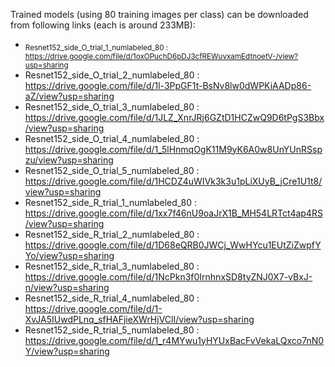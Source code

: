 Trained models (using 80 training images per class) can be downloaded from following links (each is around 233MB):

- <sub> Resnet152_side_O_trial_1_numlabeled_80 : https://drive.google.com/file/d/1oxOPuchD6pDJ3cfREWuvxamEdtnoetV-/view?usp=sharing </sub> 
- Resnet152_side_O_trial_2_numlabeled_80 : https://drive.google.com/file/d/1l-3PpGF1t-BsNv8lw0dWPKiAADp86-aZ/view?usp=sharing
- Resnet152_side_O_trial_3_numlabeled_80 : https://drive.google.com/file/d/1JLZ_XnrJRj6GZtD1HCZwQ9D6tPgS3Bbx/view?usp=sharing
- Resnet152_side_O_trial_4_numlabeled_80 : https://drive.google.com/file/d/1_5lHnmqOgK11M9yK6A0w8UnYUnRSspzu/view?usp=sharing
- Resnet152_side_O_trial_5_numlabeled_80 : https://drive.google.com/file/d/1HCDZ4uWIVk3k3u1pLiXUyB_jCre1U1t8/view?usp=sharing
- Resnet152_side_R_trial_1_numlabeled_80 : https://drive.google.com/file/d/1xx7f46nU9oaJrX1B_MH54LRTct4ap4RS/view?usp=sharing
- Resnet152_side_R_trial_2_numlabeled_80 : https://drive.google.com/file/d/1D68eQRB0JWCj_WwHYcu1EUtZiZwpfYYo/view?usp=sharing
- Resnet152_side_R_trial_3_numlabeled_80 : https://drive.google.com/file/d/1NcPkn3f0IrnhnxSD8tyZNJ0X7-vBxJ-n/view?usp=sharing
- Resnet152_side_R_trial_4_numlabeled_80 : https://drive.google.com/file/d/1-XvJA5IUwdPLnq_sfHAFjieXWrHjVClI/view?usp=sharing
- Resnet152_side_R_trial_5_numlabeled_80 : https://drive.google.com/file/d/1_r4MYwu1yHYUxBacFvVekaLQxco7nN0Y/view?usp=sharing
